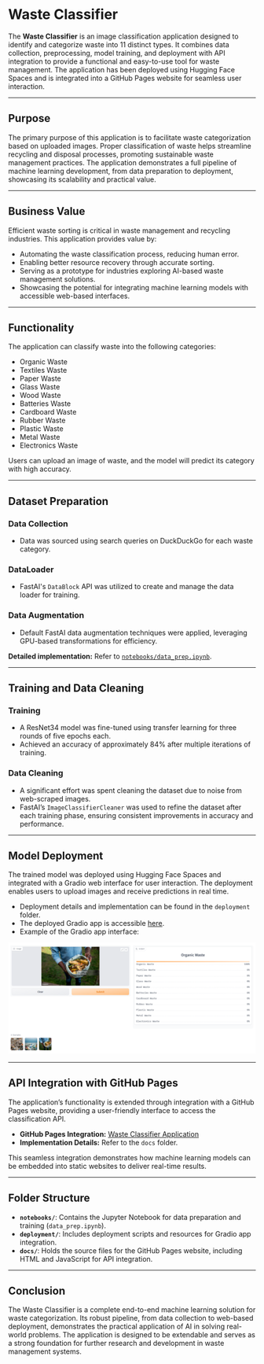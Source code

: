 # Waste Classifier

The **Waste Classifier** is an image classification application designed to identify and categorize waste into 11 distinct types. It combines data collection, preprocessing, model training, and deployment with API integration to provide a functional and easy-to-use tool for waste management. The application has been deployed using Hugging Face Spaces and is integrated into a GitHub Pages website for seamless user interaction.

---

## Purpose

The primary purpose of this application is to facilitate waste categorization based on uploaded images. Proper classification of waste helps streamline recycling and disposal processes, promoting sustainable waste management practices. The application demonstrates a full pipeline of machine learning development, from data preparation to deployment, showcasing its scalability and practical value.

---

## Business Value

Efficient waste sorting is critical in waste management and recycling industries. This application provides value by:
- Automating the waste classification process, reducing human error.
- Enabling better resource recovery through accurate sorting.
- Serving as a prototype for industries exploring AI-based waste management solutions.
- Showcasing the potential for integrating machine learning models with accessible web-based interfaces.

---

## Functionality

The application can classify waste into the following categories:
- Organic Waste
- Textiles Waste
- Paper Waste
- Glass Waste
- Wood Waste
- Batteries Waste
- Cardboard Waste
- Rubber Waste
- Plastic Waste
- Metal Waste
- Electronics Waste

Users can upload an image of waste, and the model will predict its category with high accuracy.

---

## Dataset Preparation

### Data Collection
- Data was sourced using search queries on DuckDuckGo for each waste category.

### DataLoader
- FastAI's `DataBlock` API was utilized to create and manage the data loader for training.

### Data Augmentation
- Default FastAI data augmentation techniques were applied, leveraging GPU-based transformations for efficiency.

**Detailed implementation:** Refer to [`notebooks/data_prep.ipynb`](notebooks/data_prep.ipynb).

---

## Training and Data Cleaning

### Training
- A ResNet34 model was fine-tuned using transfer learning for three rounds of five epochs each.
- Achieved an accuracy of approximately 84% after multiple iterations of training.

### Data Cleaning
- A significant effort was spent cleaning the dataset due to noise from web-scraped images.
- FastAI’s `ImageClassifierCleaner` was used to refine the dataset after each training phase, ensuring consistent improvements in accuracy and performance.

---

## Model Deployment

The trained model was deployed using Hugging Face Spaces and integrated with a Gradio web interface for user interaction. The deployment enables users to upload images and receive predictions in real time.

- Deployment details and implementation can be found in the `deployment` folder.
- The deployed Gradio app is accessible [here](https://huggingface.co/spaces/mushfiq-shanto/waste_classifier).  
- Example of the Gradio app interface:

![Gradio App Interface](deployment/gradio_app.png)

---

## API Integration with GitHub Pages

The application’s functionality is extended through integration with a GitHub Pages website, providing a user-friendly interface to access the classification API.

- **GitHub Pages Integration:** [Waste Classifier Application](https://mushfiq-shanto.github.io/waste_classifier/)
- **Implementation Details:** Refer to the `docs` folder.

This seamless integration demonstrates how machine learning models can be embedded into static websites to deliver real-time results.

---

## Folder Structure

- **`notebooks/`**: Contains the Jupyter Notebook for data preparation and training (`data_prep.ipynb`).
- **`deployment/`**: Includes deployment scripts and resources for Gradio app integration.
- **`docs/`**: Holds the source files for the GitHub Pages website, including HTML and JavaScript for API integration.

---

## Conclusion

The Waste Classifier is a complete end-to-end machine learning solution for waste categorization. Its robust pipeline, from data collection to web-based deployment, demonstrates the practical application of AI in solving real-world problems. The application is designed to be extendable and serves as a strong foundation for further research and development in waste management systems.
